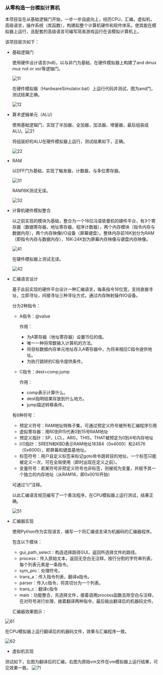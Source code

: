 
### 从零构造一台模拟计算机

本项目旨在从基础逻辑门开始，一步一步自底向上，经历CPU，汇编，虚拟机，高级语言，操作系统（库函数），构建起整个计算机硬件和软件体系，使其能在模拟器上运行，且配套的高级语言可编写简易游戏运行在该模拟计算机上。

该项目层次如下：

- 基础逻辑门

  使用硬件设计语言(hdl)，以与非门为基础，在硬件模拟器上构建了and dmux mux not or xor等逻辑门。

  ![11](https://github.com/haomingdouranggouqil/creat-a-simulated-computer/blob/main/pic/11.png)

  在硬件模拟器（HardwareSimulator.bat）上运行代码并测试，图为and门，测试结果正确。

  

  ![12](https://github.com/haomingdouranggouqil/creat-a-simulated-computer/blob/main/pic/12.png)

- 算术逻辑单元（ALU）

  使用基础逻辑门，实现了半加器，全加器，加法器，增量器，最后组装成ALU。![21](\pic\21.png)

  将组装好的ALU在硬件模拟器上运行，测试结果如下，正确。

  ![22](https://github.com/haomingdouranggouqil/creat-a-simulated-computer/blob/main/pic/22.png)

- RAM

  以DFF门为基础，实现了触发器，计数器，与多位寄存器。

  ![31](https://github.com/haomingdouranggouqil/creat-a-simulated-computer/blob/main/pic/31.png)

  RAM16K测试无误。

  ![32](https://github.com/haomingdouranggouqil/creat-a-simulated-computer/blob/main/pic/32.png)

- 计算机硬件模拟整合

  以之前实现的模块为基础，整合为一个16位冯诺依曼机的硬件平台，有3个寄存器（数据寄存器，地址寄存器，程序计数器），两个内存模块（指令内存与数据内存），两个内存映像I/O设备（屏幕键盘）。整体内存前16K划分为RAM（即指令内存与数据内存），16K-24K划为屏幕内存映像与键盘内存映像。

  ![41](https://github.com/haomingdouranggouqil/creat-a-simulated-computer/blob/main/pic/41.png)

  在硬件模拟器上测试无误。

  ![42](https://github.com/haomingdouranggouqil/creat-a-simulated-computer/blob/main/pic/42.png)

- 汇编语言设计

  基于此前实现的硬件平台设计一种汇编语言，每条指令16位宽，支持直接寻址，立即寻址，间接寻址三种寻址方式，通过内存映射操作IO设备。

  分为2种指令：

  - A指令：@value

    作用：

    - 为A寄存器（地址寄存器）设置15位的值。
    - 唯一一种将常数输入计算机的方法。
    - 将目标数据内存单元地址存入A寄存器中，为将来相应C指令提供地址。
    - 为执行跳转的C指令提供条件。

  - C指令：dest=comp;jump

    作用：

    - comp表示计算什么。
    - dest指明结果存放到什么地方。
    - jump描述转移条件。

  有6种符号：

  - 预定义符号：RAM地址特殊子集，可通过预定义符号被所有汇编程序引用
  - 虚拟寄存器：用R0到R15代表0到15号RAM地址
  - 预定义指针：SP，LCL，ARG，THIS，THAT被预定为0到4号内存地址
  - I/O指针：SREEN和KBD表示RAM地址16384（0x4000）和24576（0x6000），即屏幕和键盘基地址。
  - 标签符号：用户自定义标签来标记goto命令跳转目的地址，一个标签只能被定义一次，可在全局使用（即时出现在定义之前）。
  - 变量符号：若某符号非预定义符号也非标签，则被视为变量，并赋予其一个独立的内存地址（从RAM16，即0x0010开始）

  可通过“//”注释。

  以此汇编语言规范编写了一个乘法程序，在CPU模拟器上运行测试，结果正确。

  ![51](https://github.com/haomingdouranggouqil/creat-a-simulated-computer/blob/main/pic/51.png)

- 汇编器实现

  使用Python作为实现语言，编写一个将汇编语言译为机器码的汇编器程序。

  包含以下模块：

  - gui_path_select：构造选择路径GUI，返回所选择文件的路径。
  - process：传入原始文本，返回无空白无注释，按行分割的字符串列表，每个列表元素是一条指令。
  - sym_pro：处理符号。
  - trans_a：传入指令列表，翻译a指令。
  - parser：传入c指令，将其切分为一个列表。
  - trans_c：翻译c指令
  - main：功能整合，先选择文件，接着调用process函数去除空白与注释，在对符号进行处理，接着翻译两种指令，最后输出翻译后的机器码文件。

  汇编器效果图示：

![61](https://github.com/haomingdouranggouqil/creat-a-simulated-computer/blob/main/pic/61.png)

在CPU模拟器上运行翻译后的机器码文件，效果与汇编程序一致。

![62](https://github.com/haomingdouranggouqil/creat-a-simulated-computer/blob/main/pic/62.png)

- 虚拟机实现

测试如下，左图为翻译后的汇编，右图为原始vm文件在vm模拟器上运行结果，可见效果一致。
![71](https://github.com/haomingdouranggouqil/creat-a-simulated-computer/blob/main/pic/71.png)


